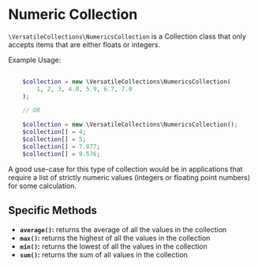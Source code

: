 # Numeric Collection

`\VersatileCollections\NumericsCollection` is a Collection class that only accepts
items that are either floats or integers.

Example Usage:

```php
    
    $collection = new \VersatileCollections\NumericsCollection(
        1, 2, 3, 4.0, 5.9, 6.7, 7.9
    );

    // OR

    $collection = new \VersatileCollections\NumericsCollection();
    $collection[] = 4;
    $collection[] = 5;
    $collection[] = 7.877;
    $collection[] = 9.576;
```

A good use-case for this type of collection would be in applications that require
a list of strictly numeric values (integers or floating point numbers) 
for some calculation.

## Specific Methods
* **`average()`:** returns the average of all the values in the collection
* **`max()`:** returns the highest of all the values in the collection
* **`min()`:** returns the lowest of all the values in the collection
* **`sum()`:** returns the sum of all values in the collection


